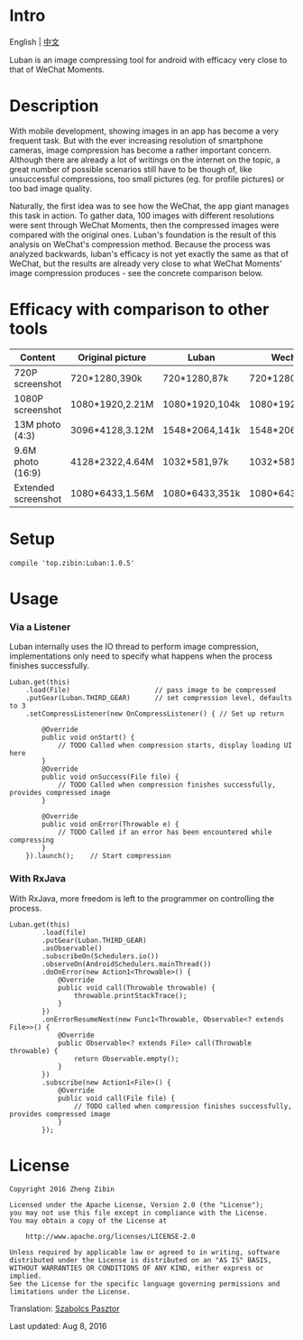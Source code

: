 # Intro
English | [中文](/README.md)
<p>
Luban is an image compressing tool for android with efficacy very close to that of WeChat Moments.
</p>

# Description
With mobile development, showing images in an app has become a very frequent task.
But with the ever increasing resolution of smartphone cameras, image compression has become a rather important concern.
Although there are already a lot of writings on the internet on the topic, a great number of possible scenarios still have to be though of, like unsuccessful compressions, too small pictures (eg. for profile pictures) or too bad image quality.

Naturally, the first idea was to see how the WeChat, the app giant manages this task in action. To gather data, 100 images with different resolutions were sent through WeChat Moments, then the compressed images were compared with the original ones. Luban's foundation is the result of this analysis on WeChat's compression method.
Because the process was analyzed backwards, luban's efficacy is not yet exactly the same as that of WeChat, but the results are already very close to what WeChat Moments' image compression produces - see the concrete comparison below.

# Efficacy with comparison to other tools

Content | Original picture | Luban | Wechat
---|---|---|---
720P screenshot |720*1280,390k|720*1280,87k|720*1280,56k
1080P screenshot|1080*1920,2.21M|1080*1920,104k|1080*1920,112k
13M photo (4:3)|3096*4128,3.12M|1548*2064,141k|1548*2064,147k
9.6M photo (16:9)|4128*2322,4.64M|1032*581,97k|1032*581,74k
Extended screenshot|1080*6433,1.56M|1080*6433,351k|1080*6433,482k

# Setup
    compile 'top.zibin:Luban:1.0.5'
    
# Usage
### Via a Listener
Luban internally uses the IO thread to perform image compression, implementations only need to specify what happens when the process finishes successfully.
    
    Luban.get(this)
        .load(File)                     // pass image to be compressed
        .putGear(Luban.THIRD_GEAR)      // set compression level, defaults to 3
        .setCompressListener(new OnCompressListener() { // Set up return
        
            @Override
            public void onStart() {
                // TODO Called when compression starts, display loading UI here
            }
            @Override
            public void onSuccess(File file) {
                // TODO Called when compression finishes successfully, provides compressed image
            }
            
            @Override
            public void onError(Throwable e) {
                // TODO Called if an error has been encountered while compressing
            }
        }).launch();    // Start compression
        
### With RxJava
With RxJava, more freedom is left to the programmer on controlling the process. 
    
    Luban.get(this)
            .load(file)
            .putGear(Luban.THIRD_GEAR)
            .asObservable()
            .subscribeOn(Schedulers.io())
            .observeOn(AndroidSchedulers.mainThread())
            .doOnError(new Action1<Throwable>() {
                @Override
                public void call(Throwable throwable) {
                    throwable.printStackTrace();
                }
            })
            .onErrorResumeNext(new Func1<Throwable, Observable<? extends File>>() {
                @Override
                public Observable<? extends File> call(Throwable throwable) {
                    return Observable.empty();
                }
            })
            .subscribe(new Action1<File>() {
                @Override
                public void call(File file) {
                    // TODO called when compression finishes successfully, provides compressed image
                }
            });

# License

    Copyright 2016 Zheng Zibin
    
    Licensed under the Apache License, Version 2.0 (the "License");
    you may not use this file except in compliance with the License.
    You may obtain a copy of the License at
    
        http://www.apache.org/licenses/LICENSE-2.0
    
    Unless required by applicable law or agreed to in writing, software
    distributed under the License is distributed on an "AS IS" BASIS,
    WITHOUT WARRANTIES OR CONDITIONS OF ANY KIND, either express or implied.
    See the License for the specific language governing permissions and
    limitations under the License.


Translation: [Szabolcs Pasztor](https://github.com/spqpad)
<p>Last updated: Aug 8, 2016</p>
